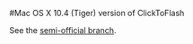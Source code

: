 #Mac OS X 10.4 (Tiger) version of ClickToFlash

See the [semi-official branch](http://github/rentzsch/clicktoflash).